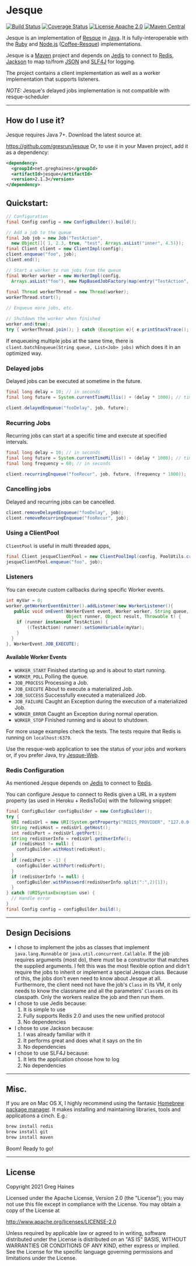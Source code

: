 # Jesque

[![Build Status](https://img.shields.io/endpoint.svg?url=https%3A%2F%2Factions-badge.atrox.dev%2Fgresrun%2Fjesque%2Fbadge%3Fref%3Dmaster&style=flat&label=build&logo=none)](https://actions-badge.atrox.dev/gresrun/jesque/goto?ref=master) [![Coverage Status](https://codecov.io/gh/gresrun/jesque/branch/master/graph/badge.svg?token=gbXcqIQTZD)](https://codecov.io/gh/gresrun/jesque) [![License Apache 2.0](http://img.shields.io/badge/license-Apache%202.0-blue.svg)](https://github.com/gresrun/jesque/blob/master/LICENSE) [![Maven Central](https://img.shields.io/maven-central/v/net.greghaines/jesque.svg)](http://search.maven.org/#search%7Cgav%7C1%7Cg%3A%22net.greghaines%22%20AND%20a%3A%22jesque%22)

Jesque is an implementation of [Resque](https://github.com/resque/resque) in [Java](http://www.oracle.com/technetwork/java/index.html). It is fully-interoperable with the [Ruby](http://www.ruby-lang.org/en/) and [Node.js](http://nodejs.org/) ([Coffee-Resque](https://github.com/technoweenie/coffee-resque)) implementations.

Jesque is a [Maven](http://maven.apache.org/) project and depends on [Jedis](https://github.com/xetorthio/jedis) to connect to [Redis](http://redis.io/), [Jackson](https://github.com/FasterXML/jackson) to map to/from [JSON](http://json.org/) and [SLF4J](http://slf4j.org/) for logging.

The project contains a client implementation as well as a worker implementation that supports listeners.

*NOTE:* Jesque's delayed jobs implementation is not compatible with resque-scheduler

***

## How do I use it?

Jesque requires Java 7+. Download the latest source at:

  https://github.com/gresrun/jesque
Or, to use it in your Maven project, add it as a dependency:

```xml
<dependency>
  <groupId>net.greghaines</groupId>
  <artifactId>jesque</artifactId>
  <version>2.1.3</version>
</dependency>
```

## Quickstart:

```java
// Configuration
final Config config = new ConfigBuilder().build();

// Add a job to the queue
final Job job = new Job("TestAction",
  new Object[]{ 1, 2.3, true, "test", Arrays.asList("inner", 4.5)});
final Client client = new ClientImpl(config);
client.enqueue("foo", job);
client.end();

// Start a worker to run jobs from the queue
final Worker worker = new WorkerImpl(config,
  Arrays.asList("foo"), new MapBasedJobFactory(map(entry("TestAction", TestAction.class))));
  
final Thread workerThread = new Thread(worker);
workerThread.start();

// Enqueue more jobs, etc.

// Shutdown the worker when finished
worker.end(true);
try { workerThread.join(); } catch (Exception e){ e.printStackTrace(); }
```

If enqueueing multiple jobs at the same time, there is `client.batchEnqueue(String queue, List<Job> jobs)` which does it
in an optimized way.

### Delayed jobs
Delayed jobs can be executed at sometime in the future.
```java
final long delay = 10; // in seconds
final long future = System.currentTimeMillis() + (delay * 1000); // timestamp

client.delayedEnqueue("fooDelay", job, future);
```

### Recurring Jobs
Recurring jobs can start at a specific time and execute at specified intervals. 
```java
final long delay = 10; // in seconds
final long future = System.currentTimeMillis() + (delay * 1000); // timestamp
final long frequency = 60; // in seconds

client.recurringEnqueue("fooRecur", job, future, (frequency * 1000));
```

### Cancelling jobs
Delayed and recurring jobs can be cancelled.
```java
client.removeDelayedEnqueue("fooDelay", job);
client.removeRecurringEnqueue("fooRecur", job);
```

### Using a ClientPool
`ClientPool` is useful in multi threaded apps, 
```java
final Client jesqueClientPool = new ClientPoolImpl(config, PoolUtils.createJedisPool(config));
jesqueClientPool.enqueue("foo", job);
```

### Listeners
You can execute custom callbacks during specific Worker events.
```java
int myVar = 0;
worker.getWorkerEventEmitter().addListener(new WorkerListener(){
   public void onEvent(WorkerEvent event, Worker worker, String queue, Job job, 
					   Object runner, Object result, Throwable t) {
    if (runner instanceof TestAction) {
        ((TestAction) runner).setSomeVariable(myVar);
    }
  }
}, WorkerEvent.JOB_EXECUTE);
```

#### Available Worker Events

* `WORKER_START` Finished starting up and is about to start running.
* `WORKER_POLL` Polling the queue.
* `JOB_PROCESS` Processing a Job.
* `JOB_EXECUTE` About to execute a materialized Job.
* `JOB_SUCCESS` Successfully executed a materialized Job.
* `JOB_FAILURE` Caught an Exception during the execution of a materialized Job.
* `WORKER_ERROR` Caught an Exception during normal operation.
* `WORKER_STOP` Finished running and is about to shutdown.

For more usage examples check the tests. The tests require that Redis is running on `localhost:6379`.

Use the resque-web application to see the status of your jobs and workers or, if you prefer Java, try [Jesque-Web](https://github.com/gresrun/jesque-web).

### Redis Configuration

As mentioned Jesque depends on [Jedis](https://github.com/xetorthio/jedis) to connect to [Redis](http://redis.io/).

You can configure Jesque to connect to Redis given a URL in a system property (as used in Heroku + RedisToGo) with the following snippet:

```java
final ConfigBuilder configBuilder = new ConfigBuilder();
try {
  URI redisUrl = new URI(System.getProperty("REDIS_PROVIDER", "127.0.0.1"));
  String redisHost = redisUrl.getHost();
  int redisPort = redisUrl.getPort();
  String redisUserInfo = redisUrl.getUserInfo();
  if (redisHost != null) {
    configBuilder.withHost(redisHost);
  }
  if (redisPort > -1) {
    configBuilder.withPort(redisPort);
  }
  if (redisUserInfo != null) {
    configBuilder.withPassword(redisUserInfo.split(":",2)[1]);
  }
} catch (URISyntaxException use) {
  // Handle error
}
final Config config = configBuilder.build();
```

***

## Design Decisions

* I chose to implement the jobs as classes that implement `java.lang.Runnable` or `java.util.concurrent.Callable`. If the job requires arguments (most do), there must be a constructor that matches the supplied arguments. I felt this was the most flexible option and didn't require the jobs to inherit or implement a special Jesque class. Because of this, the jobs don't even need to know about Jesque at all. Furthermore, the client need not have the job's `Class` in its VM, it only needs to know the classname and all the parameters' `Class`es on its classpath. Only the workers realize the job and then run them.
* I chose to use Jedis because:
  1. It is simple to use
  2. Fully supports Redis 2.0 and uses the new unified protocol
  3. No dependencies
* I chose to use Jackson because:
  1. I was already familiar with it
  2. It performs great and does what it says on the tin
  3. No dependencies
* I chose to use SLF4J because:
  1. It lets the application choose how to log
  2. No dependencies

***

## Misc.

If you are on Mac OS X, I highly recommend using the fantasic [Homebrew package manager](https://github.com/mxcl/homebrew). It makes installing and maintaining libraries, tools and applications a cinch. E.g.:

```bash
brew install redis
brew install git
brew install maven
```

Boom! Ready to go!

***

## License

Copyright 2021 Greg Haines

Licensed under the Apache License, Version 2.0 (the "License");
you may not use this file except in compliance with the License.
You may obtain a copy of the License at

   <http://www.apache.org/licenses/LICENSE-2.0>

Unless required by applicable law or agreed to in writing, software
distributed under the License is distributed on an "AS IS" BASIS,
WITHOUT WARRANTIES OR CONDITIONS OF ANY KIND, either express or implied.
See the License for the specific language governing permissions and
limitations under the License.
